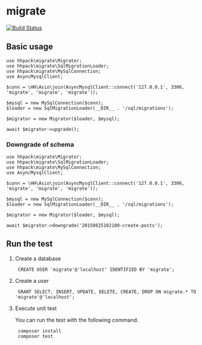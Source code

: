# migrate

[![Build Status](https://travis-ci.org/hhpack/migrate.svg?branch=master)](https://travis-ci.org/hhpack/migrate)

## Basic usage

```hack
use hhpack\migrate\Migrator;
use hhpack\migrate\SqlMigrationLoader;
use hhpack\migrate\MySqlConnection;
use AsyncMysqlClient;

$conn = \HH\Asio\join(AsyncMysqlClient::connect('127.0.0.1', 3306, 'migrate', 'migrate', 'migrate'));

$mysql = new MySqlConnection($conn);
$loader = new SqlMigrationLoader(__DIR__ . '/sql/migrations');

$migrator = new Migrator($loader, $mysql);

await $migrator->upgrade();
```

### Downgrade of schema

```hack
use hhpack\migrate\Migrator;
use hhpack\migrate\SqlMigrationLoader;
use hhpack\migrate\MySqlConnection;
use AsyncMysqlClient;

$conn = \HH\Asio\join(AsyncMysqlClient::connect('127.0.0.1', 3306, 'migrate', 'migrate', 'migrate'));

$mysql = new MySqlConnection($conn);
$loader = new SqlMigrationLoader(__DIR__ . '/sql/migrations');

$migrator = new Migrator($loader, $mysql);

await $migrator->downgrade('20150825102100-create-posts');
```

## Run the test

1. Create a database

		CREATE USER 'migrate'@'localhost' IDENTIFIED BY 'migrate';

2. Create a user

		GRANT SELECT, INSERT, UPDATE, DELETE, CREATE, DROP ON migrate.* TO 'migrate'@'localhost';

3. Execute unit test

	You can run the test with the following command.

		composer install
		composer test
